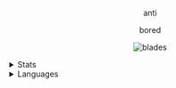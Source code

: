

<p align="center">
    anti
<p align="center">
bored

<p align="center">
<img src="https://komarev.com/ghpvc/?username=unwizz&color=0f0707" alt="blades" width="" height="">
</p>

<details>
  <summary>Stats</summary>
  <img src="https://github-readme-stats.vercel.app/api?username=unwizz&theme=dracula" alt="fax">
</details>

<details>
  <summary>Languages</summary>
  <img src="https://github-readme-stats.vercel.app/api/top-langs/?username=unwizz&theme=dracula" alt="fax">
</details>
